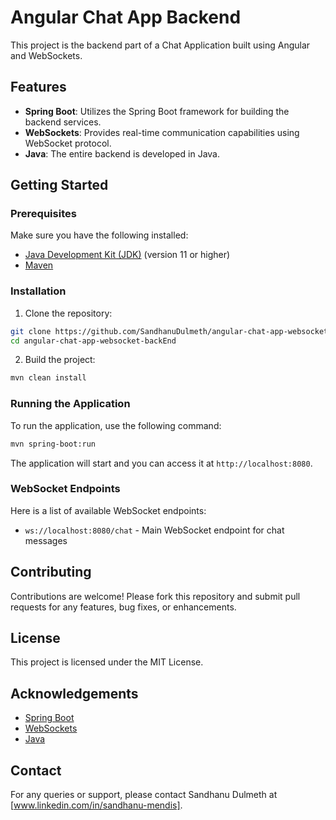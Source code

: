 
# Angular Chat App Backend

This project is the backend part of a Chat Application built using Angular and WebSockets.

## Features

- **Spring Boot**: Utilizes the Spring Boot framework for building the backend services.
- **WebSockets**: Provides real-time communication capabilities using WebSocket protocol.
- **Java**: The entire backend is developed in Java.

## Getting Started

### Prerequisites

Make sure you have the following installed:

- [Java Development Kit (JDK)](https://www.oracle.com/java/technologies/javase-downloads.html) (version 11 or higher)
- [Maven](https://maven.apache.org/)

### Installation

1. Clone the repository:

```sh
git clone https://github.com/SandhanuDulmeth/angular-chat-app-websocket-backEnd.git
cd angular-chat-app-websocket-backEnd
```

2. Build the project:

```sh
mvn clean install
```

### Running the Application

To run the application, use the following command:

```sh
mvn spring-boot:run
```

The application will start and you can access it at `http://localhost:8080`.

### WebSocket Endpoints

Here is a list of available WebSocket endpoints:

- `ws://localhost:8080/chat` - Main WebSocket endpoint for chat messages

## Contributing

Contributions are welcome! Please fork this repository and submit pull requests for any features, bug fixes, or enhancements.

## License

This project is licensed under the MIT License.

## Acknowledgements

- [Spring Boot](https://spring.io/projects/spring-boot)
- [WebSockets](https://developer.mozilla.org/en-US/docs/Web/API/WebSockets_API)
- [Java](https://www.oracle.com/java/)


## Contact
For any queries or support, please contact Sandhanu Dulmeth at [www.linkedin.com/in/sandhanu-mendis].
```
